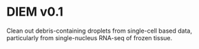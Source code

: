 
# DIEM v0.1

Clean out debris-containing droplets from single-cell based data, particularly from 
single-nucleus RNA-seq of frozen tissue.

